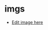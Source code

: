 # imgs

- [Edit image here](https://docs.google.com/presentation/d/1ZS4VfBZQiEQFHEiKvkARdirVvCfSDeRR1O8EQMUA0Qg/edit)